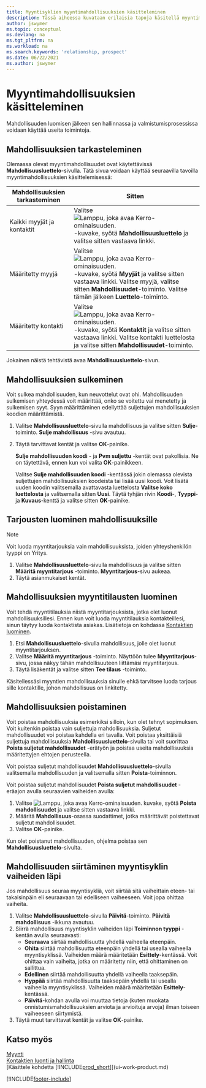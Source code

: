 ```yaml
---
title: Myyntisyklien myyntimahdollisuuksien käsitteleminen
description: Tässä aiheessa kuvataan erilaisia tapoja käsitellä myyntimahdollisuuksia myyntisykleissä ja siirtää mahdollisuutta myyntisyklin vaiheissa.
author: jswymer
ms.topic: conceptual
ms.devlang: na
ms.tgt_pltfrm: na
ms.workload: na
ms.search.keywords: 'relationship, prospect'
ms.date: 06/22/2021
ms.author: jswymer
---
```

# <a name="process-sales-opportunities"></a>Myyntimahdollisuuksien käsitteleminen
Mahdollisuuden luomisen jälkeen sen hallinnassa ja valmistumisprosessissa voidaan käyttää useita toimintoja.

## <a name="to-view-opportunities"></a>Mahdollisuuksien tarkasteleminen
Olemassa olevat myyntimahdollisuudet ovat käytettävissä **Mahdollisuusluettelo**-sivulla. Tätä sivua voidaan käyttää seuraavilla tavoilla myyntimahdollisuuksien käsittelemisessä:

| Mahdollisuuksien tarkasteminen | Sitten |
| --- | --- |
| Kaikki myyjät ja kontaktit |Valitse ![Lamppu, joka avaa Kerro-ominaisuuden.](media/ui-search/search_small.png "Kerro, mitä haluat tehdä") -kuvake, syötä **Mahdollisuusluettelo** ja valitse sitten vastaava linkki. |
| Määritetty myyjä |Valitse ![Lamppu, joka avaa Kerro-ominaisuuden.](media/ui-search/search_small.png "Kerro, mitä haluat tehdä") -kuvake, syötä **Myyjät** ja valitse sitten vastaava linkki. Valitse myyjä, valitse sitten **Mahdollisuudet**-toiminto. Valitse tämän jälkeen **Luettelo**-toiminto. |
| Määritetty kontakti |Valitse ![Lamppu, joka avaa Kerro-ominaisuuden.](media/ui-search/search_small.png "Kerro, mitä haluat tehdä") -kuvake, syötä **Kontaktit** ja valitse sitten vastaava linkki. Valitse kontakti luettelosta ja valitse sitten **Mahdollisuudet**-toiminto. |

Jokainen näistä tehtävistä avaa **Mahdollisuusluettelo**-sivun.

## <a name="to-close-opportunities"></a>Mahdollisuuksien sulkeminen
Voit sulkea mahdollisuuden, kun neuvottelut ovat ohi. Mahdollisuuden sulkemisen yhteydessä voit määrittää, onko se voitettu vai menetetty ja sulkemisen syyt. Syyn määrittäminen edellyttää suljettujen mahdollisuuksien koodien määrittämistä.

1. Valitse **Mahdollisuusluettelo**-sivulla mahdollisuus ja valitse sitten **Sulje**-toiminto. **Sulje mahdollisuus** -sivu avautuu.
2. Täytä tarvittavat kentät ja valitse **OK**-painike.

   **Sulje mahdollisuuden koodi** - ja **Pvm suljettu** -kentät ovat pakollisia. Ne on täytettävä, ennen kun voi valita **OK**-painikkeen.

   Valitse **Sulje mahdollisuuden koodi** -kentässä jokin olemassa olevista suljettujen mahdollisuuksien koodeista tai lisää uusi koodi. Voit lisätä uuden koodin valitsemalla avattavasta luettelosta **Valitse koko luettelosta** ja valitsemalla sitten **Uusi**. Täytä tyhjän rivin **Koodi**-, **Tyyppi**- ja **Kuvaus**-kenttä ja valitse sitten **OK**-painike.

## <a name="to-create-quotes-for-opportunities"></a>Tarjousten luominen mahdollisuuksille
> [!NOTE]
> Voit luoda myyntitarjouksia vain mahdollisuuksista, joiden yhteyshenkilön tyyppi on Yritys.

1. Valitse **Mahdollisuusluettelo**-sivulla mahdollisuus ja valitse sitten **Määritä myyntitarjous** -toiminto. **Myyntitarjous**-sivu aukeaa.
2. Täytä asianmukaiset kentät.

## <a name="to-create-sales-orders-for-opportunities"></a>Mahdollisuuksien myyntitilausten luominen
Voit tehdä myyntitilauksia niistä myyntitarjouksista, jotka olet luonut mahdollisuuksillesi. Ennen kun voit luoda myyntitilauksia kontakteillesi, sinun täytyy luoda kontaktista asiakas. Lisätietoja on kohdassa [Kontaktien luominen](marketing-create-contact-companies.md).

1. Etsi **Mahdollisuusluettelo**-sivulla mahdollisuus, jolle olet luonut myyntitarjouksen.
2. Valitse **Määritä myyntitarjous** -toiminto. Näyttöön tulee **Myyntitarjous**-sivu, jossa näkyy tähän mahdollisuuteen liittämäsi myyntitarjous.
3. Täytä lisäkentät ja valitse sitten **Tee tilaus** -toiminto.

Käsitellessäsi myyntien mahdollisuuksia sinulle ehkä tarvitsee luoda tarjous sille kontaktille, johon mahdollisuus on linkitetty.

## <a name="to-delete-opportunities"></a>Mahdollisuuksien poistaminen
Voit poistaa mahdollisuuksia esimerkiksi silloin, kun olet tehnyt sopimuksen. Voit kuitenkin poistaa vain suljettuja mahdollisuuksia. Suljetut mahdollisuudet voi poistaa kahdella eri tavalla. Voit poistaa yksittäisiä suljettuja mahdollisuuksia **Mahdollisuusluettelo**-sivulla tai voit suorittaa **Poista suljetut mahdollisuudet** -erätyön ja poistaa useita mahdollisuuksia määritettyjen ehtojen perusteella.

Voit poistaa suljetut mahdollisuudet **Mahdollisuusluettelo**-sivulla valitsemalla mahdollisuuden ja valitsemalla sitten **Poista**-toiminnon.

Voit poistaa suljetut mahdollisuudet **Poista suljetut mahdollisuudet** -eräajon avulla seuraavien vaiheiden avulla:

1. Valitse ![Lamppu, joka avaa Kerro-ominaisuuden.](media/ui-search/search_small.png "Kerro, mitä haluat tehdä") kuvake, syötä **Poista mahdollisuudet** ja valitse sitten vastaava linkki.
2. Määritä **Mahdollisuus**-osassa suodattimet, jotka määrittävät poistettavat suljetut mahdollisuudet.
3. Valitse **OK**-painike.

Kun olet poistanut mahdollisuuden, ohjelma poistaa sen **Mahdollisuusluettelo**-sivulta.

## <a name="to-move-an-opportunity-through-sales-cycle-stages"></a>Mahdollisuuden siirtäminen myyntisyklin vaiheiden läpi
Jos mahdollisuus seuraa myyntisykliä, voit siirtää sitä vaiheittain eteen- tai takaisinpäin eli seuraavaan tai edelliseen vaiheeseen. Voit jopa ohittaa vaiheita.

1. Valitse **Mahdollisuusluettelo**-sivulla **Päivitä**-toiminto. **Päivitä mahdollisuus** -ikkuna avautuu.
2. Siirrä mahdollisuus myyntisyklin vaiheiden läpi **Toiminnon tyyppi** -kentän avulla seuraavasti:
   * **Seuraava** siirtää mahdollisuutta yhdellä vaiheella eteenpäin.
   * **Ohita** siirtää mahdollisuutta eteenpäin yhdellä tai usealla vaiheella myyntisyklissä. Vaiheiden määrä määritetään **Esittely**-kentässä. Voit ohittaa vain vaiheita, jotka on määritetty niin, että ohittaminen on sallittua.
   * **Edellinen** siirtää mahdollisuutta yhdellä vaiheella taaksepäin.
   * **Hyppää** siirtää mahdollisuutta taaksepäin yhdellä tai usealla vaiheella myyntisyklissä. Vaiheiden määrä määritetään **Esittely**-kentässä.
   * **Päivitä**-kohdan avulla voi muuttaa tietoja (kuten muokata onnistumismahdollisuuksien arviota ja arvioituja arvoja) ilman toiseen vaiheeseen siirtymistä.
3. Täytä muut tarvittavat kentät ja valitse **OK**-painike.

## <a name="see-also"></a>Katso myös
[Myynti](sales-manage-sales.md)  
[Kontaktien luonti ja hallinta](marketing-contacts.md)  
[Käsittele kohdetta [!INCLUDE[prod_short](includes/prod_short.md)]](ui-work-product.md)


[!INCLUDE[footer-include](includes/footer-banner.md)]
